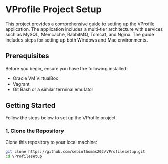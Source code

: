 # VProfile Project Setup

This project provides a comprehensive guide to setting up the VProfile application. The application includes a multi-tier architecture with services such as MySQL, Memcache, RabbitMQ, Tomcat, and Nginx. The guide includes steps for setting up both Windows and Mac environments.

## Prerequisites

Before you begin, ensure you have the following installed:

- Oracle VM VirtualBox
- Vagrant
- Git Bash or a similar terminal emulator

## Getting Started

Follow the steps below to set up the VProfile project.

### 1. Clone the Repository

Clone this repository to your local machine:

```bash
git clone https://github.com/sebinthomas202/VProfilesetup.git
cd VProfilesetup
